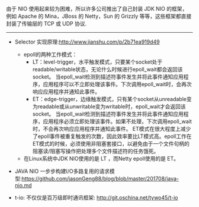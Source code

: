 
由于 NIO 使用起来较为困难，所以许多公司推出了自己封装 JDK NIO 的框架，
例如 Apache 的 Mina，JBoss 的 Netty，Sun 的 Grizzly 等等，这些框架都直接封装了传输层的 TCP 或 UDP 协议.


---

+ Selector 实现原理:<http://www.jianshu.com/p/2b71ea919d49>
    - epoll的两种工作模式：
        + LT：level-trigger，水平触发模式，只要某个socket处于readable/writable状态，无论什么时候进行epoll_wait都会返回该socket。
        当epoll_wait检测到描述符事件发生并将此事件通知应用程序，应用程序可以不立即处理该事件。下次调用epoll_wait时，会再次响应应用程序并通知此事件。
        + ET：edge-trigger，边缘触发模式，只有某个socket从unreadable变为readable或从unwritable变为writable时，epoll_wait才会返回该socket。
        当epoll_wait检测到描述符事件发生并将此事件通知应用程序，应用程序必须立即处理该事件。如果不处理，下次调用epoll_wait时，不会再次响应应用程序并通知此事件。
        ET模式在很大程度上减少了epoll事件被重复触发的次数，因此效率要比LT模式高。epoll工作在ET模式的时候，必须使用非阻塞套接口，以避免由于一个文件句柄的阻塞读/阻塞写操作把处理多个文件描述符的任务饿死。
    - 在Linux系统中JDK NIO使用的是 LT ，而Netty epoll使用的是 ET。    
    
    
+ JAVA NIO 一步步构建I/O多路复用的请求模型:<https://github.com/jasonGeng88/blog/blob/master/201708/java-nio.md>
+ t-io: 不仅仅是百万级即时通讯框架: <http://git.oschina.net/tywo45/t-io>        